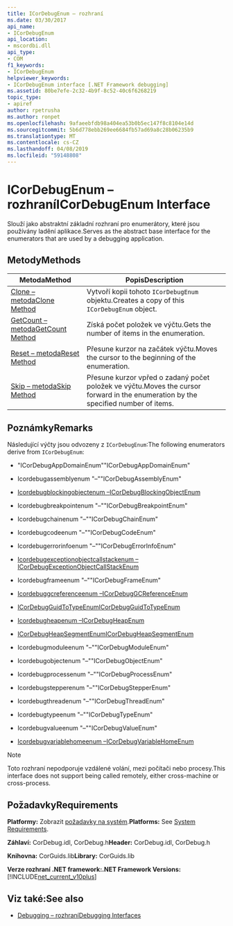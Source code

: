 ```yaml
---
title: ICorDebugEnum – rozhraní
ms.date: 03/30/2017
api_name:
- ICorDebugEnum
api_location:
- mscordbi.dll
api_type:
- COM
f1_keywords:
- ICorDebugEnum
helpviewer_keywords:
- ICorDebugEnum interface [.NET Framework debugging]
ms.assetid: 80be7efe-2c32-4b9f-8c52-40c6f6268219
topic_type:
- apiref
author: rpetrusha
ms.author: ronpet
ms.openlocfilehash: 9afaeebfdb98a404ea53b0b5ec147f8c8104e14d
ms.sourcegitcommit: 5b6d778ebb269ee6684fb57ad69a8c28b06235b9
ms.translationtype: MT
ms.contentlocale: cs-CZ
ms.lasthandoff: 04/08/2019
ms.locfileid: "59148808"
---
```

# <a name="icordebugenum-interface"></a><span data-ttu-id="7d366-102">ICorDebugEnum – rozhraní</span><span class="sxs-lookup"><span data-stu-id="7d366-102">ICorDebugEnum Interface</span></span>

<span data-ttu-id="7d366-103">Slouží jako abstraktní základní rozhraní pro enumerátory, které jsou používány ladění aplikace.</span><span class="sxs-lookup"><span data-stu-id="7d366-103">Serves as the abstract base interface for the enumerators that are used by a debugging application.</span></span>  
  
## <a name="methods"></a><span data-ttu-id="7d366-104">Metody</span><span class="sxs-lookup"><span data-stu-id="7d366-104">Methods</span></span>  
  
|<span data-ttu-id="7d366-105">Metoda</span><span class="sxs-lookup"><span data-stu-id="7d366-105">Method</span></span>|<span data-ttu-id="7d366-106">Popis</span><span class="sxs-lookup"><span data-stu-id="7d366-106">Description</span></span>|  
|------------|-----------------|  
|[<span data-ttu-id="7d366-107">Clone – metoda</span><span class="sxs-lookup"><span data-stu-id="7d366-107">Clone Method</span></span>](../../../../docs/framework/unmanaged-api/debugging/icordebugenum-clone-method.md)|<span data-ttu-id="7d366-108">Vytvoří kopii tohoto `ICorDebugEnum` objektu.</span><span class="sxs-lookup"><span data-stu-id="7d366-108">Creates a copy of this `ICorDebugEnum` object.</span></span>|  
|[<span data-ttu-id="7d366-109">GetCount – metoda</span><span class="sxs-lookup"><span data-stu-id="7d366-109">GetCount Method</span></span>](../../../../docs/framework/unmanaged-api/debugging/icordebugenum-getcount-method.md)|<span data-ttu-id="7d366-110">Získá počet položek ve výčtu.</span><span class="sxs-lookup"><span data-stu-id="7d366-110">Gets the number of items in the enumeration.</span></span>|  
|[<span data-ttu-id="7d366-111">Reset – metoda</span><span class="sxs-lookup"><span data-stu-id="7d366-111">Reset Method</span></span>](../../../../docs/framework/unmanaged-api/debugging/icordebugenum-reset-method.md)|<span data-ttu-id="7d366-112">Přesune kurzor na začátek výčtu.</span><span class="sxs-lookup"><span data-stu-id="7d366-112">Moves the cursor to the beginning of the enumeration.</span></span>|  
|[<span data-ttu-id="7d366-113">Skip – metoda</span><span class="sxs-lookup"><span data-stu-id="7d366-113">Skip Method</span></span>](../../../../docs/framework/unmanaged-api/debugging/icordebugenum-skip-method.md)|<span data-ttu-id="7d366-114">Přesune kurzor vpřed o zadaný počet položek ve výčtu.</span><span class="sxs-lookup"><span data-stu-id="7d366-114">Moves the cursor forward in the enumeration by the specified number of items.</span></span>|  
  
## <a name="remarks"></a><span data-ttu-id="7d366-115">Poznámky</span><span class="sxs-lookup"><span data-stu-id="7d366-115">Remarks</span></span>  
 <span data-ttu-id="7d366-116">Následující výčty jsou odvozeny z `ICorDebugEnum`:</span><span class="sxs-lookup"><span data-stu-id="7d366-116">The following enumerators derive from `ICorDebugEnum`:</span></span>  
  
-   <span data-ttu-id="7d366-117">"ICorDebugAppDomainEnum"</span><span class="sxs-lookup"><span data-stu-id="7d366-117">"ICorDebugAppDomainEnum"</span></span>  
  
-   <span data-ttu-id="7d366-118">Icordebugassemblyenum "–"</span><span class="sxs-lookup"><span data-stu-id="7d366-118">"ICorDebugAssemblyEnum"</span></span>  
  
-   [<span data-ttu-id="7d366-119">Icordebugblockingobjectenum –</span><span class="sxs-lookup"><span data-stu-id="7d366-119">ICorDebugBlockingObjectEnum</span></span>](../../../../docs/framework/unmanaged-api/debugging/icordebugblockingobjectenum-interface.md)  
  
-   <span data-ttu-id="7d366-120">Icordebugbreakpointenum "–"</span><span class="sxs-lookup"><span data-stu-id="7d366-120">"ICorDebugBreakpointEnum"</span></span>  
  
-   <span data-ttu-id="7d366-121">Icordebugchainenum "–"</span><span class="sxs-lookup"><span data-stu-id="7d366-121">"ICorDebugChainEnum"</span></span>  
  
-   <span data-ttu-id="7d366-122">Icordebugcodeenum "–"</span><span class="sxs-lookup"><span data-stu-id="7d366-122">"ICorDebugCodeEnum"</span></span>  
  
-   <span data-ttu-id="7d366-123">Icordebugerrorinfoenum "–"</span><span class="sxs-lookup"><span data-stu-id="7d366-123">"ICorDebugErrorInfoEnum"</span></span>  
  
-   [<span data-ttu-id="7d366-124">Icordebugexceptionobjectcallstackenum –</span><span class="sxs-lookup"><span data-stu-id="7d366-124">ICorDebugExceptionObjectCallStackEnum</span></span>](../../../../docs/framework/unmanaged-api/debugging/icordebugexceptionobjectcallstackenum-interface.md)  
  
-   <span data-ttu-id="7d366-125">Icordebugframeenum "–"</span><span class="sxs-lookup"><span data-stu-id="7d366-125">"ICorDebugFrameEnum"</span></span>  
  
-   [<span data-ttu-id="7d366-126">Icordebuggcreferenceenum –</span><span class="sxs-lookup"><span data-stu-id="7d366-126">ICorDebugGCReferenceEnum</span></span>](../../../../docs/framework/unmanaged-api/debugging/icordebuggcreferenceenum-interface.md)  
  
-   [<span data-ttu-id="7d366-127">ICorDebugGuidToTypeEnum</span><span class="sxs-lookup"><span data-stu-id="7d366-127">ICorDebugGuidToTypeEnum</span></span>](../../../../docs/framework/unmanaged-api/debugging/icordebugguidtotypeenum-interface.md)  
  
-   [<span data-ttu-id="7d366-128">Icordebugheapenum –</span><span class="sxs-lookup"><span data-stu-id="7d366-128">ICorDebugHeapEnum</span></span>](../../../../docs/framework/unmanaged-api/debugging/icordebugheapenum-interface.md)  
  
-   [<span data-ttu-id="7d366-129">ICorDebugHeapSegmentEnum</span><span class="sxs-lookup"><span data-stu-id="7d366-129">ICorDebugHeapSegmentEnum</span></span>](../../../../docs/framework/unmanaged-api/debugging/icordebugheapsegmentenum-interface.md)  
  
-   <span data-ttu-id="7d366-130">Icordebugmoduleenum "–"</span><span class="sxs-lookup"><span data-stu-id="7d366-130">"ICorDebugModuleEnum"</span></span>  
  
-   <span data-ttu-id="7d366-131">Icordebugobjectenum "–"</span><span class="sxs-lookup"><span data-stu-id="7d366-131">"ICorDebugObjectEnum"</span></span>  
  
-   <span data-ttu-id="7d366-132">Icordebugprocessenum "–"</span><span class="sxs-lookup"><span data-stu-id="7d366-132">"ICorDebugProcessEnum"</span></span>  
  
-   <span data-ttu-id="7d366-133">Icordebugstepperenum "–"</span><span class="sxs-lookup"><span data-stu-id="7d366-133">"ICorDebugStepperEnum"</span></span>  
  
-   <span data-ttu-id="7d366-134">Icordebugthreadenum "–"</span><span class="sxs-lookup"><span data-stu-id="7d366-134">"ICorDebugThreadEnum"</span></span>  
  
-   <span data-ttu-id="7d366-135">Icordebugtypeenum "–"</span><span class="sxs-lookup"><span data-stu-id="7d366-135">"ICorDebugTypeEnum"</span></span>  
  
-   <span data-ttu-id="7d366-136">Icordebugvalueenum "–"</span><span class="sxs-lookup"><span data-stu-id="7d366-136">"ICorDebugValueEnum"</span></span>  
  
-   [<span data-ttu-id="7d366-137">Icordebugvariablehomeenum –</span><span class="sxs-lookup"><span data-stu-id="7d366-137">ICorDebugVariableHomeEnum</span></span>](../../../../docs/framework/unmanaged-api/debugging/icordebugvariablehomeenum-interface.md)  
  
> [!NOTE]
>  <span data-ttu-id="7d366-138">Toto rozhraní nepodporuje vzdálené volání, mezi počítači nebo procesy.</span><span class="sxs-lookup"><span data-stu-id="7d366-138">This interface does not support being called remotely, either cross-machine or cross-process.</span></span>  
  
## <a name="requirements"></a><span data-ttu-id="7d366-139">Požadavky</span><span class="sxs-lookup"><span data-stu-id="7d366-139">Requirements</span></span>  
 <span data-ttu-id="7d366-140">**Platformy:** Zobrazit [požadavky na systém](../../../../docs/framework/get-started/system-requirements.md).</span><span class="sxs-lookup"><span data-stu-id="7d366-140">**Platforms:** See [System Requirements](../../../../docs/framework/get-started/system-requirements.md).</span></span>  
  
 <span data-ttu-id="7d366-141">**Záhlaví:** CorDebug.idl, CorDebug.h</span><span class="sxs-lookup"><span data-stu-id="7d366-141">**Header:** CorDebug.idl, CorDebug.h</span></span>  
  
 <span data-ttu-id="7d366-142">**Knihovna:** CorGuids.lib</span><span class="sxs-lookup"><span data-stu-id="7d366-142">**Library:** CorGuids.lib</span></span>  
  
 **<span data-ttu-id="7d366-143">Verze rozhraní .NET framework:</span><span class="sxs-lookup"><span data-stu-id="7d366-143">.NET Framework Versions:</span></span>** [!INCLUDE[net_current_v10plus](../../../../includes/net-current-v10plus-md.md)]  
  
## <a name="see-also"></a><span data-ttu-id="7d366-144">Viz také:</span><span class="sxs-lookup"><span data-stu-id="7d366-144">See also</span></span>

- [<span data-ttu-id="7d366-145">Debugging – rozhraní</span><span class="sxs-lookup"><span data-stu-id="7d366-145">Debugging Interfaces</span></span>](../../../../docs/framework/unmanaged-api/debugging/debugging-interfaces.md)
